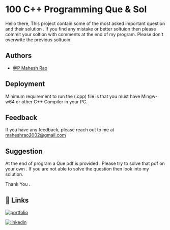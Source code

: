 
# 100 C++ Programming Que & Sol

Hello there, 
This project contain some of the most asked important question and their solution . 
If you find any mistake or better soltuion then please commit your soltion with comments at the end of my program. 
Please don't overwrite the previous soltuoin.

## Authors

- [@P Mahesh Rao](https://github.com/PMaheshRao)


## Deployment

Minimum requirement to run the (.cpp) file is that you must have Mingw-w64 or other C++ Compiler in your PC.


## Feedback

If you have any feedback, please reach out to me at maheshrao2002@gmail.com


## Suggestion

At the end of program a Que pdf is provided . 
Please try to solve that pdf on your own .
If you are not able to solve the question then look into my solution.

Thank You .

## 🔗 Links

[![portfolio](https://img.shields.io/badge/my_portfolio-000?style=for-the-badge&logo=ko-fi&logoColor=white)](https://pmaheshrao.github.io/My-portfolio/)

[![linkedin](https://img.shields.io/badge/linkedin-0A66C2?style=for-the-badge&logo=linkedin&logoColor=white)](https://www.linkedin.com/in/p-mahesh-rao)
